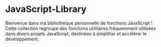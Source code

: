 # JavaScript-Library
Bienvenue dans ma bibliothèque personnelle de fonctions JavaScript ! Cette collection regroupe des fonctions utilitaires fréquemment utilisées dans divers projets JavaScript, destinées à simplifier et accélérer le développement.
